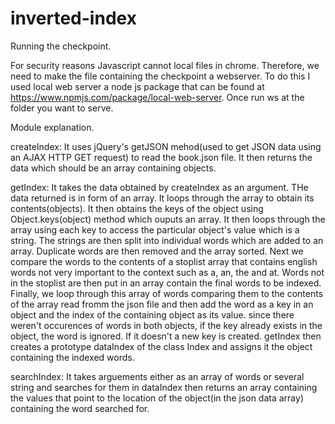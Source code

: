 # inverted-index
Running the checkpoint.

For security reasons Javascript cannot local files in chrome. Therefore, we need to make 
the file containing the checkpoint a webserver. To do this I used local web server a node 
js package that can be found at https://www.npmjs.com/package/local-web-server. Once 
run ws at the folder you want to serve.

Module explanation.

createIndex:
It uses jQuery's getJSON mehod(used to get JSON data using an AJAX HTTP GET request) to 
read the book.json file. It then returns the data which should be an array containing 
objects.

getIndex:
It takes the data obtained by createIndex as an argument. THe data returned is in form 
of an array. It loops through the array to obtain its contents(objects). It then obtains 
the keys of the object using Object.keys(object) method which ouputs an array. It then loops 
through the array  using each key to access the particular object's value which is a string. 
The strings are then split into individual words which are added to an array. Duplicate words
are then removed and the array sorted. Next we compare the words to the contents of a 
stoplist array that contains english words not very important to the context such as a, an,
the and at. Words not in the stoplist are then put in an array contain the final words to be
indexed. Finally, we loop through this array of words comparing them to the contents of the
array read fromm the json file and then add the word as a key in an object and the index of
the containing object as its value. since there weren't occurences of words in both objects,
if the key already exists in the object, the word is ignored. If it doesn't a new key is 
created. getIndex then creates a prototype dataIndex of the class Index and assigns it 
the object containing the indexed words.

searchIndex:
It takes arguements either as an array of words or several string and searches for them in
dataIndex then returns an array containing the values that point to the location of the 
object(in the json data array) containing the word searched for.   